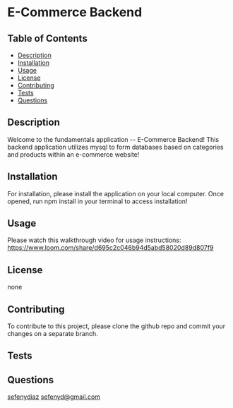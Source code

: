 # E-Commerce Backend
  

  ## Table of Contents
  + [Description](#description)
  + [Installation](#installation)
  + [Usage](#usage)
  + [License](#license)
  + [Contributing](#contributing)
  + [Tests](#tests)
  + [Questions](#questions)


  ## Description
   Welcome to the fundamentals application -- E-Commerce Backend! This backend application utilizes mysql to form databases based on categories and products within an e-commerce website!

  ## Installation 
  For installation, please install the application on your local computer. Once opened, run npm install in your terminal to access installation!

  ## Usage 
  Please watch this walkthrough video for usage instructions:
  https://www.loom.com/share/d695c2c046b94d5abd58020d89d807f9
  

  ## License 
  none

  ## Contributing 
  To contribute to this project, please clone the github repo and commit your changes on a separate branch. 

  ## Tests
   

  ## Questions 
  <a href="https://github.com/sefenydiaz">sefenydiaz</a>
  <a href="mailto:sefenyd@gmail.com">sefenyd@gmail.com</a>
